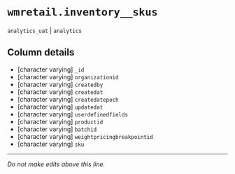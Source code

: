 # `wmretail.inventory__skus`
`analytics_uat` | `analytics`

## Column details
* [character varying] `_id`
* [character varying] `organizationid`
* [character varying] `createdby`
* [character varying] `createdat`
* [character varying] `createdatepoch`
* [character varying] `updatedat`
* [character varying] `userdefinedfields`
* [character varying] `productid`
* [character varying] `batchid`
* [character varying] `weightpricingbreakpointid`
* [character varying] `sku`

-------------------------------------------------------------------------------
*Do not make edits above this line.*

